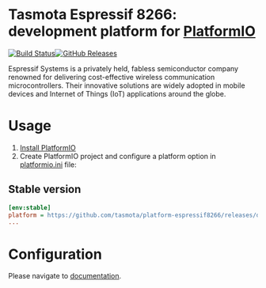 # Tasmota Espressif 8266: development platform for [PlatformIO](http://platformio.org)

[![Build Status](https://github.com/tasmota/platform-espressif8266/workflows/Examples/badge.svg)](https://github.com/tasmota/platform-espressif8266/actions)[![GitHub Releases](https://img.shields.io/github/downloads/tasmota/platform-espressif8266/total?label=downloads)](https://github.com/tasmota/platform-espressif8266/releases/latest)

Espressif Systems is a privately held, fabless semiconductor company renowned for delivering cost-effective wireless communication microcontrollers. Their innovative solutions are widely adopted in mobile devices and Internet of Things (IoT) applications around the globe.

# Usage

1. [Install PlatformIO](http://platformio.org)
2. Create PlatformIO project and configure a platform option in [platformio.ini](http://docs.platformio.org/page/projectconf.html) file:

## Stable version

```ini
[env:stable]
platform = https://github.com/tasmota/platform-espressif8266/releases/download/2025.08.00/platform-espressif8266.zip
...
```

# Configuration

Please navigate to [documentation](http://docs.platformio.org/page/platforms/espressif8266.html).

